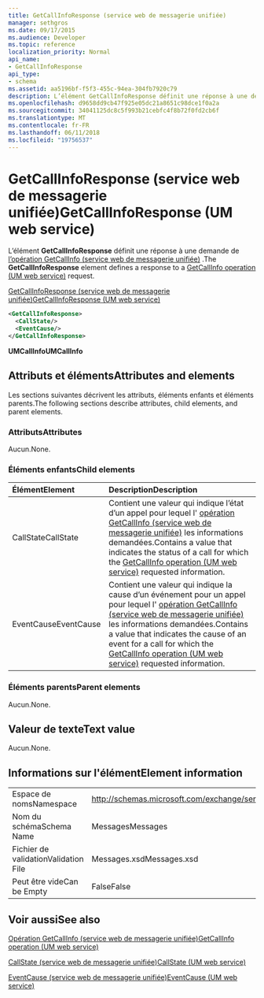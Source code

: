 ```yaml
---
title: GetCallInfoResponse (service web de messagerie unifiée)
manager: sethgros
ms.date: 09/17/2015
ms.audience: Developer
ms.topic: reference
localization_priority: Normal
api_name:
- GetCallInfoResponse
api_type:
- schema
ms.assetid: aa5196bf-f5f3-455c-94ea-304fb7920c79
description: L’élément GetCallInfoResponse définit une réponse à une demande de (service web de messagerie unifiée) opération GetCallInfo.
ms.openlocfilehash: d9658dd9cb47f925e05dc21a8651c98dce1f0a2a
ms.sourcegitcommit: 34041125dc8c5f993b21cebfc4f8b72f0fd2cb6f
ms.translationtype: MT
ms.contentlocale: fr-FR
ms.lasthandoff: 06/11/2018
ms.locfileid: "19756537"
---
```

# <a name="getcallinforesponse-um-web-service"></a><span data-ttu-id="4d94f-103">GetCallInfoResponse (service web de messagerie unifiée)</span><span class="sxs-lookup"><span data-stu-id="4d94f-103">GetCallInfoResponse (UM web service)</span></span>

<span data-ttu-id="4d94f-104">L’élément **GetCallInfoResponse** définit une réponse à une demande de [l’opération GetCallInfo (service web de messagerie unifiée)](getcallinfo-operation-um-web-service.md) .</span><span class="sxs-lookup"><span data-stu-id="4d94f-104">The **GetCallInfoResponse** element defines a response to a [GetCallInfo operation (UM web service)](getcallinfo-operation-um-web-service.md) request.</span></span> 
  
[<span data-ttu-id="4d94f-105">GetCallInfoResponse (service web de messagerie unifiée)</span><span class="sxs-lookup"><span data-stu-id="4d94f-105">GetCallInfoResponse (UM web service)</span></span>](getcallinforesponse-um-web-service.md)
  
```xml
<GetCallInfoResponse>
  <CallState/>
  <EventCause/>
</GetCallInfoResponse>
```

 <span data-ttu-id="4d94f-106">**UMCallInfo**</span><span class="sxs-lookup"><span data-stu-id="4d94f-106">**UMCallInfo**</span></span>
## <a name="attributes-and-elements"></a><span data-ttu-id="4d94f-107">Attributs et éléments</span><span class="sxs-lookup"><span data-stu-id="4d94f-107">Attributes and elements</span></span>

<span data-ttu-id="4d94f-108">Les sections suivantes décrivent les attributs, éléments enfants et éléments parents.</span><span class="sxs-lookup"><span data-stu-id="4d94f-108">The following sections describe attributes, child elements, and parent elements.</span></span>
  
### <a name="attributes"></a><span data-ttu-id="4d94f-109">Attributs</span><span class="sxs-lookup"><span data-stu-id="4d94f-109">Attributes</span></span>

<span data-ttu-id="4d94f-110">Aucun.</span><span class="sxs-lookup"><span data-stu-id="4d94f-110">None.</span></span>
  
### <a name="child-elements"></a><span data-ttu-id="4d94f-111">Éléments enfants</span><span class="sxs-lookup"><span data-stu-id="4d94f-111">Child elements</span></span>

|<span data-ttu-id="4d94f-112">**Élément**</span><span class="sxs-lookup"><span data-stu-id="4d94f-112">**Element**</span></span>|<span data-ttu-id="4d94f-113">**Description**</span><span class="sxs-lookup"><span data-stu-id="4d94f-113">**Description**</span></span>|
|:-----|:-----|
|<span data-ttu-id="4d94f-114">CallState</span><span class="sxs-lookup"><span data-stu-id="4d94f-114">CallState</span></span>  <br/> |<span data-ttu-id="4d94f-115">Contient une valeur qui indique l’état d’un appel pour lequel l' [opération GetCallInfo (service web de messagerie unifiée)](getcallinfo-operation-um-web-service.md) les informations demandées.</span><span class="sxs-lookup"><span data-stu-id="4d94f-115">Contains a value that indicates the status of a call for which the [GetCallInfo operation (UM web service)](getcallinfo-operation-um-web-service.md) requested information.</span></span>  <br/> |
|<span data-ttu-id="4d94f-116">EventCause</span><span class="sxs-lookup"><span data-stu-id="4d94f-116">EventCause</span></span>  <br/> |<span data-ttu-id="4d94f-117">Contient une valeur qui indique la cause d’un événement pour un appel pour lequel l' [opération GetCallInfo (service web de messagerie unifiée)](getcallinfo-operation-um-web-service.md) les informations demandées.</span><span class="sxs-lookup"><span data-stu-id="4d94f-117">Contains a value that indicates the cause of an event for a call for which the [GetCallInfo operation (UM web service)](getcallinfo-operation-um-web-service.md) requested information.</span></span>  <br/> |
   
### <a name="parent-elements"></a><span data-ttu-id="4d94f-118">Éléments parents</span><span class="sxs-lookup"><span data-stu-id="4d94f-118">Parent elements</span></span>

<span data-ttu-id="4d94f-119">Aucun.</span><span class="sxs-lookup"><span data-stu-id="4d94f-119">None.</span></span>
  
## <a name="text-value"></a><span data-ttu-id="4d94f-120">Valeur de texte</span><span class="sxs-lookup"><span data-stu-id="4d94f-120">Text value</span></span>

<span data-ttu-id="4d94f-121">Aucun.</span><span class="sxs-lookup"><span data-stu-id="4d94f-121">None.</span></span>
  
## <a name="element-information"></a><span data-ttu-id="4d94f-122">Informations sur l'élément</span><span class="sxs-lookup"><span data-stu-id="4d94f-122">Element information</span></span>

|||
|:-----|:-----|
|<span data-ttu-id="4d94f-123">Espace de noms</span><span class="sxs-lookup"><span data-stu-id="4d94f-123">Namespace</span></span>  <br/> |http://schemas.microsoft.com/exchange/services/2006/messages  <br/> |
|<span data-ttu-id="4d94f-124">Nom du schéma</span><span class="sxs-lookup"><span data-stu-id="4d94f-124">Schema Name</span></span>  <br/> |<span data-ttu-id="4d94f-125">Messages</span><span class="sxs-lookup"><span data-stu-id="4d94f-125">Messages</span></span>  <br/> |
|<span data-ttu-id="4d94f-126">Fichier de validation</span><span class="sxs-lookup"><span data-stu-id="4d94f-126">Validation File</span></span>  <br/> |<span data-ttu-id="4d94f-127">Messages.xsd</span><span class="sxs-lookup"><span data-stu-id="4d94f-127">Messages.xsd</span></span>  <br/> |
|<span data-ttu-id="4d94f-128">Peut être vide</span><span class="sxs-lookup"><span data-stu-id="4d94f-128">Can be Empty</span></span>  <br/> |<span data-ttu-id="4d94f-129">False</span><span class="sxs-lookup"><span data-stu-id="4d94f-129">False</span></span>  <br/> |
   
## <a name="see-also"></a><span data-ttu-id="4d94f-130">Voir aussi</span><span class="sxs-lookup"><span data-stu-id="4d94f-130">See also</span></span>



[<span data-ttu-id="4d94f-131">Opération GetCallInfo (service web de messagerie unifiée)</span><span class="sxs-lookup"><span data-stu-id="4d94f-131">GetCallInfo operation (UM web service)</span></span>](getcallinfo-operation-um-web-service.md)
  
[<span data-ttu-id="4d94f-132">CallState (service web de messagerie unifiée)</span><span class="sxs-lookup"><span data-stu-id="4d94f-132">CallState (UM web service)</span></span>](callstate-um-web-service.md)
  
[<span data-ttu-id="4d94f-133">EventCause (service web de messagerie unifiée)</span><span class="sxs-lookup"><span data-stu-id="4d94f-133">EventCause (UM web service)</span></span>](eventcause-um-web-service.md)

